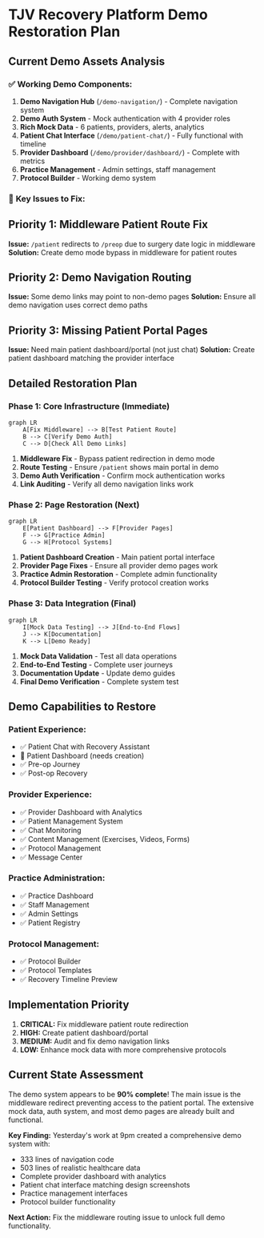 # TJV Recovery Platform Demo Restoration Plan

## Current Demo Assets Analysis

### ✅ **Working Demo Components:**
1. **Demo Navigation Hub** (`/demo-navigation/`) - Complete navigation system
2. **Demo Auth System** - Mock authentication with 4 provider roles
3. **Rich Mock Data** - 6 patients, providers, alerts, analytics
4. **Patient Chat Interface** (`/demo/patient-chat/`) - Fully functional with timeline
5. **Provider Dashboard** (`/demo/provider/dashboard/`) - Complete with metrics
6. **Practice Management** - Admin settings, staff management
7. **Protocol Builder** - Working demo system

### 🔧 **Key Issues to Fix:**

## **Priority 1: Middleware Patient Route Fix**
**Issue:** `/patient` redirects to `/preop` due to surgery date logic in middleware
**Solution:** Create demo mode bypass in middleware for patient routes

## **Priority 2: Demo Navigation Routing**
**Issue:** Some demo links may point to non-demo pages
**Solution:** Ensure all demo navigation uses correct demo paths

## **Priority 3: Missing Patient Portal Pages**
**Issue:** Need main patient dashboard/portal (not just chat)
**Solution:** Create patient dashboard matching the provider interface

## Detailed Restoration Plan

### **Phase 1: Core Infrastructure (Immediate)**
```mermaid
graph LR
    A[Fix Middleware] --> B[Test Patient Route]
    B --> C[Verify Demo Auth]
    C --> D[Check All Demo Links]
```

1. **Middleware Fix** - Bypass patient redirection in demo mode
2. **Route Testing** - Ensure `/patient` shows main portal in demo
3. **Demo Auth Verification** - Confirm mock authentication works
4. **Link Auditing** - Verify all demo navigation links work

### **Phase 2: Page Restoration (Next)**
```mermaid
graph LR
    E[Patient Dashboard] --> F[Provider Pages]
    F --> G[Practice Admin]
    G --> H[Protocol Systems]
```

1. **Patient Dashboard Creation** - Main patient portal interface
2. **Provider Page Fixes** - Ensure all provider demo pages work
3. **Practice Admin Restoration** - Complete admin functionality
4. **Protocol Builder Testing** - Verify protocol creation works

### **Phase 3: Data Integration (Final)**
```mermaid
graph LR
    I[Mock Data Testing] --> J[End-to-End Flows]
    J --> K[Documentation]
    K --> L[Demo Ready]
```

1. **Mock Data Validation** - Test all data operations
2. **End-to-End Testing** - Complete user journeys
3. **Documentation Update** - Update demo guides
4. **Final Demo Verification** - Complete system test

## **Demo Capabilities to Restore**

### **Patient Experience:**
- ✅ Patient Chat with Recovery Assistant
- 🔧 Patient Dashboard (needs creation)
- ✅ Pre-op Journey
- ✅ Post-op Recovery

### **Provider Experience:**
- ✅ Provider Dashboard with Analytics
- ✅ Patient Management System
- ✅ Chat Monitoring
- ✅ Content Management (Exercises, Videos, Forms)
- ✅ Protocol Management
- ✅ Message Center

### **Practice Administration:**
- ✅ Practice Dashboard
- ✅ Staff Management
- ✅ Admin Settings
- ✅ Patient Registry

### **Protocol Management:**
- ✅ Protocol Builder
- ✅ Protocol Templates
- ✅ Recovery Timeline Preview

## **Implementation Priority**

1. **CRITICAL:** Fix middleware patient route redirection
2. **HIGH:** Create patient dashboard/portal
3. **MEDIUM:** Audit and fix demo navigation links
4. **LOW:** Enhance mock data with more comprehensive protocols

## **Current State Assessment**

The demo system appears to be **90% complete**! The main issue is the middleware redirect preventing access to the patient portal. The extensive mock data, auth system, and most demo pages are already built and functional.

**Key Finding:** Yesterday's work at 9pm created a comprehensive demo system with:
- 333 lines of navigation code
- 503 lines of realistic healthcare data
- Complete provider dashboard with analytics
- Patient chat interface matching design screenshots
- Practice management interfaces
- Protocol builder functionality

**Next Action:** Fix the middleware routing issue to unlock full demo functionality.